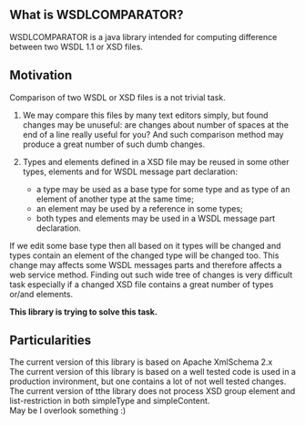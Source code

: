 ## What is WSDLCOMPARATOR? 

WSDLCOMPARATOR is a java library intended for computing difference between two WSDL 1.1 or XSD files.

## Motivation

Comparison of two WSDL or XSD files is a not trivial task.
 
1. We may compare this files by many text editors simply, but found changes may be unuseful: are changes about number of spaces at the end of a line really useful for you? And such comparison method may produce a great number of such dumb changes.

2. Types and elements defined in a XSD file may be reused in some other types, elements and for WSDL message part declaration:
    * a type may be used as a base type for some type and as type of an element of another type at the same time;
    * an element may be used by a reference in some types;
    * both types and elements may be used in a WSDL message part declaration.

If we edit some base type then all based on it types will be changed and types contain an element of the changed type will be changed too. This change may affects some WSDL messages parts and therefore affects a web service method.
Finding out such wide tree of changes is very difficult task especially if a changed XSD file contains a great number of types or/and elements.

**This library is trying to solve this task.**

## Particularities

The current version of this library is based on Apache XmlSchema 2.x  
The current version of this library is based on a well tested code is used in a production invironment, but one contains a lot of not well tested changes.  
The current version of tthe library does not process XSD group element and list-restriction in both simpleType and simpleContent.  
May be I overlook something  :)


